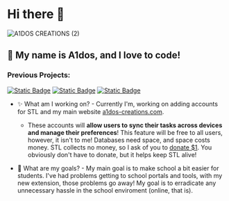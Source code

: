 # Hi there 👋

![A1DOS CREATIONS (2)](https://github.com/user-attachments/assets/2d49ed72-2486-419e-a58d-3403c3e17a53)

## 💫 My name is A1dos, and I love to code!

### Previous Projects:
<a href="https://github.com/A1dos-Creations/STL"><img alt="Static Badge" src="https://img.shields.io/badge/STL%20-%20blue?style=for-the-badge&label=Chrome%20Web%20Store"></a>
<a href="https://github.com/A1dos-Creations/login-api-website"><img alt="Static Badge" src="https://img.shields.io/badge/STL%20Auth%20-%20orange?style=for-the-badge&label=Authentication%20Website"></a>
<a href="https://paypal.me/a1dos?country.x=US&locale.x=en_US"><img alt="Static Badge" src="https://img.shields.io/badge/%F0%9F%92%96%20Donating!%20-%20green?style=for-the-badge&label=Consider"></a>


- ✨ What am I working on? - Currently I'm, working on adding accounts for STL and my main website [a1dos-creations.com](https://a1dos-creations.com/).
    - These accounts will **allow users to sync their tasks across devices and manage their preferences**! This feature will be free to all users, however, it isn't to me! Databases need space, and space costs money. STL collects no money, so I ask of you to [donate $1](https://paypal.me/a1dos?country.x=US&locale.x=en_US). You obviously don't have to donate, but it helps keep STL alive!


- 🚀 What are my goals? - My main goal is to make school a bit easier for students. I've had problems getting to school portals and tools, with my new extension, those problems go away! My goal is to erradicate any unnecessary hassle in the school enviroment (online, that is).
